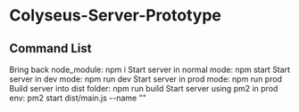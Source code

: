 # Colyseus-Server-Prototype

## Command List
Bring back node_module: npm i
Start server in normal mode: npm start
Start server in dev mode: npm run dev
Start server in prod mode: npm run prod
Build server into dist folder: npm run build
Start server using pm2 in prod env: pm2 start dist/main.js --name "<processname>"